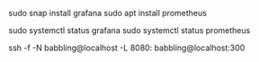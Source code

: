 sudo snap install grafana
sudo apt install prometheus

sudo systemctl status grafana
sudo systemctl status prometheus

ssh -f -N babbling@localhost -L 8080: babbling@localhost:300